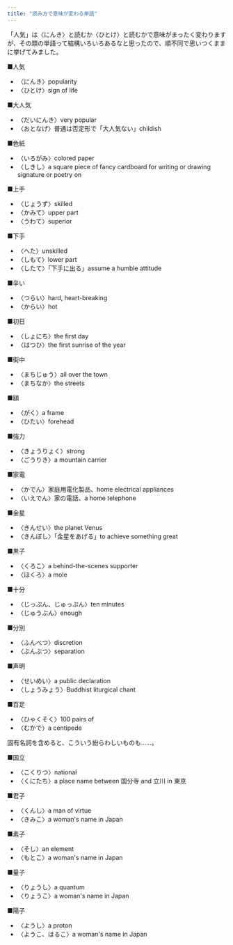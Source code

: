 ```yaml
---
title: "読み方で意味が変わる単語"
---
```


「人気」は〈にんき〉と読むか〈ひとけ〉と読むかで意味がまったく変わりますが、その類の単語って結構いろいろあるなと思ったので、順不同で思いつくままに挙げてみました。

■人気

- 〈にんき〉popularity
- 〈ひとけ〉sign of life

■大人気

- 〈だいにんき〉very popular
- 〈おとなげ〉普通は否定形で「大人気ない」childish

■色紙

- 〈いろがみ〉colored paper
- 〈しきし〉a square piece of fancy cardboard for writing or drawing signature or poetry on

■上手

- 〈じょうず〉skilled
- 〈かみて〉upper part
- 〈うわて〉superior

■下手

- 〈へた〉unskilled
- 〈しもて〉lower part
- 〈したて〉「下手に出る」assume a humble attitude

■辛い

- 〈つらい〉hard, heart-breaking
- 〈からい〉hot

■初日

- 〈しょにち〉the first day
- 〈はつひ〉the first sunrise of the year

■街中

- 〈まちじゅう〉all over the town
- 〈まちなか〉the streets

■額

- 〈がく〉a frame
- 〈ひたい〉forehead

■強力

- 〈きょうりょく〉strong
- 〈ごうりき〉a mountain carrier

■家電

- 〈かでん〉家庭用電化製品、home electrical appliances
- 〈いえでん〉家の電話、a home telephone

■金星

- 〈きんせい〉the planet Venus
- 〈きんぼし〉「金星をあげる」to achieve something great

■黒子

- 〈くろこ〉a behind-the-scenes supporter
- 〈ほくろ〉a mole

■十分

- 〈じっぷん、じゅっぷん〉ten minutes
- 〈じゅうぶん〉enough

■分別

- 〈ふんべつ〉discretion
- 〈ぶんぶつ〉separation

■声明

- 〈せいめい〉a public declaration
- 〈しょうみょう〉Buddhist liturgical chant

■百足

- 〈ひゃくそく〉100 pairs of
- 〈むかで〉a centipede

固有名詞を含めると、こういう紛らわしいものも……。

■国立

- 〈こくりつ〉national
- 〈くにたち〉a place name between 国分寺 and 立川 in 東京

■君子

- 〈くんし〉a man of virtue
- 〈きみこ〉a woman's name in Japan

■素子

- 〈そし〉an element
- 〈もとこ〉a woman's name in Japan

■量子

- 〈りょうし〉a quantum
- 〈りょうこ〉a woman's name in Japan

■陽子

- 〈ようし〉a proton
- 〈ようこ、はるこ〉a woman's name in Japan
